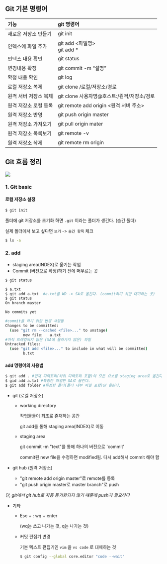 ## Git 기본 명령어

| 기능                  | git 명령어                                  |
| :-------------------- | :------------------------------------------ |
| 새로운 저장소 만들기  | git init                                    |
| 인덱스에 파일 추가    | git add <파일명><br />git add *             |
| 인덱스 내용 확인      | git status                                  |
| 변경내용 확정         | git commit -m “설명”                        |
| 확정 내용 확인        | git log                                     |
| 로컬 저장소 복제      | git clone /로컬/저장소/경로                 |
| 원격 서버 저장소 복제 | git clone 사용자명@호스트:/원격/저장소/경로 |
| 원격 저장소 로컬 등록 | git remote add origin <원격 서버 주소>      |
| 원격 저장소 반영      | git push origin master                      |
| 원격 저장소 가져오기  | git pull origin mater                       |
| 원격 저장소 목록보기  | git remote -v                               |
| 원격 저장소 삭제      | git remote rm origin                        |



## Git 흐름 정리

![](/Users/jamie/Library/Application%20Support/typora-user-images/%E1%84%89%E1%85%B3%E1%84%8F%E1%85%B3%E1%84%85%E1%85%B5%E1%86%AB%E1%84%89%E1%85%A3%E1%86%BA%202021-06-22%20%E1%84%8B%E1%85%A9%E1%84%8C%E1%85%A5%E1%86%AB%209.12.39.png)

### 1. Git basic

#### 로컬 저장소 설정

```bash
$ git init
```

폴더에 git 저장소를 초기화 하면 `.git` 이라는 폴더가 생긴다. (숨긴 폴더)

실제 폴더에서 보고 싶다면 `보기` -> `숨긴 항목` 체크

```bash
$ ls -a
```

### 2. add

* staging area(INDEX)로 옮기는 작업
* Commit (버전으로 확정)하기 전에 머무르는 곳

```bash
$ git status
```

```bash
$ a.txt
$ git add a.txt  #a.txt를 WD -> SA로 옮긴다. (commit하기 위한 대기하는 곳)
$ git status
On branch master

No commits yet

#commit을 하기 위한 변경 사항들
Changes to be committed:
  (use "git rm --cached <file>..." to unstage)
        new file:   a.txt
#아직 트래킹되지 않은 (SA에 올라가지 않은) 파일
Untracked files:
  (use "git add <file>..." to include in what will be committed)
        b.txt
```

#### add 명령어의 사용법

```bash
$ git add . #현재 디렉토리(하위 디렉토리 포함)의 모든 요소를 staging area로 옮긴다.
$ gid add a.txt #특정한 파일만 SA로 올린다.
$ git add folder #특정한 폴더(폴더 내부 파일 포함)만 올린다.
```









* git (로컬 저장소)

  * working directory 

    작업물들이 최초로 존재하는 공간

    git add를 통해 staging area(INDEX)로 이동

  * staging area

    git commit -m "text"를 통해 하나의 버전으로 'commit'

    commit된 new file을 수정하면 modified됨. 다시 add해서 commit 해야 함

* git hub (원격 저장소)

  * "git remote add origin master"로 remote를 등록
  * "git push origin master로 master branch"로 push

_단, git에서 git hub로 자동 동기화되지 않기 떄문에 push가 필요하다_ 



* 기타

  * Esc + : wq + enter

    (wq는 쓰고 나가는 것, q는 나가는 것)

  * 커밋 편집기 변경

    기본 텍스트 편집기인 `vim` 을 `vs code` 로 대체하는 것

    ```bash
    $ git config --global core.editor "code --wait"
    ```

    

    

